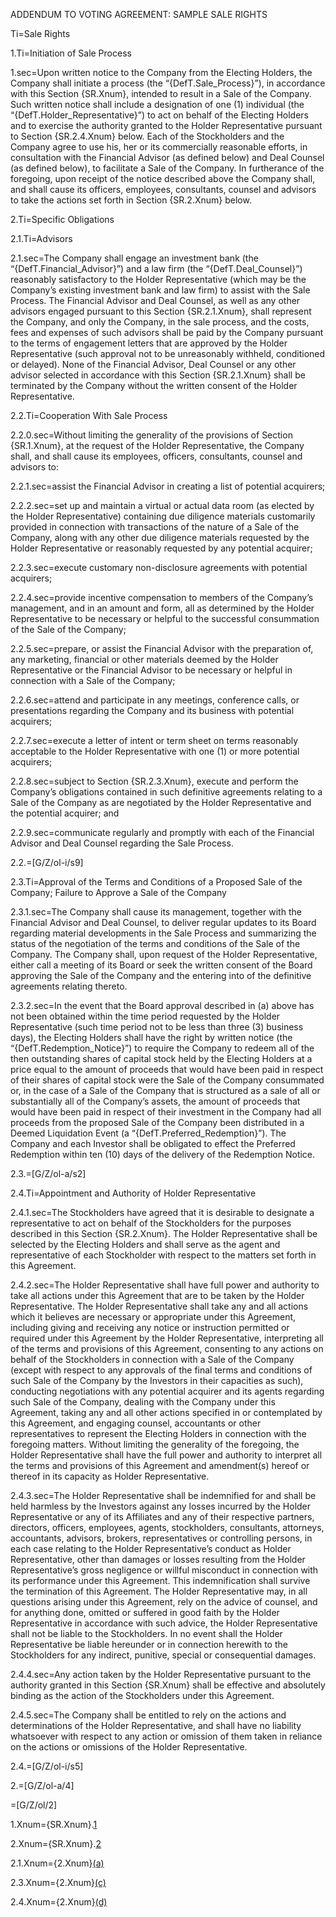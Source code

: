 ADDENDUM TO VOTING AGREEMENT: 
SAMPLE SALE RIGHTS 

Ti=Sale Rights

1.Ti=Initiation of Sale Process

1.sec=Upon written notice to the Company from the Electing Holders, the Company shall initiate a process (the “{DefT.Sale_Process}”), in accordance with this Section {SR.Xnum}, intended to result in a Sale of the Company. Such written notice shall include a designation of one (1) individual (the “{DefT.Holder_Representative}”) to act on behalf of the Electing Holders and to exercise the authority granted to the Holder Representative pursuant to Section {SR.2.4.Xnum} below. Each of the Stockholders and the Company agree to use his, her or its commercially reasonable efforts, in consultation with the Financial Advisor (as defined below) and Deal Counsel (as defined below), to facilitate a Sale of the Company. In furtherance of the foregoing, upon receipt of the notice described above the Company shall, and shall cause its officers, employees, consultants, counsel and advisors to take the actions set forth in Section {SR.2.Xnum} below.

2.Ti=Specific Obligations

2.1.Ti=Advisors

2.1.sec=The Company shall engage an investment bank (the “{DefT.Financial_Advisor}”) and a law firm (the “{DefT.Deal_Counsel}”) reasonably satisfactory to the Holder Representative (which may be the Company’s existing investment bank and law firm) to assist with the Sale Process. The Financial Advisor and Deal Counsel, as well as any other advisors engaged pursuant to this Section {SR.2.1.Xnum}, shall represent the Company, and only the Company, in the sale process, and the costs, fees and expenses of such advisors shall be paid by the Company pursuant to the terms of engagement letters that are approved by the Holder Representative (such approval not to be unreasonably withheld, conditioned or delayed). None of the Financial Advisor, Deal Counsel or any other advisor selected in accordance with this Section {SR.2.1.Xnum} shall be terminated by the Company without the written consent of the Holder Representative. 

2.2.Ti=Cooperation With Sale Process

2.2.0.sec=Without limiting the generality of the provisions of Section {SR.1.Xnum}, at the request of the Holder Representative, the Company shall, and shall cause its employees, officers, consultants, counsel and advisors to:

2.2.1.sec=assist the Financial Advisor in creating a list of potential acquirers;

2.2.2.sec=set up and maintain a virtual or actual data room (as elected by the Holder Representative) containing due diligence materials customarily provided in connection with transactions of the nature of a Sale of the Company, along with any other due diligence materials requested by the Holder Representative or reasonably requested by any potential acquirer;

2.2.3.sec=execute customary non-disclosure agreements with potential acquirers;

2.2.4.sec=provide incentive compensation to members of the Company’s management, and in an amount and form, all as determined by the Holder Representative to be necessary or helpful to the successful consummation of the Sale of the Company;

2.2.5.sec=prepare, or assist the Financial Advisor with the preparation of, any marketing, financial or other materials deemed by the Holder Representative or the Financial Advisor to be necessary or helpful in connection with a Sale of the Company;

2.2.6.sec=attend and participate in any meetings, conference calls, or presentations regarding the Company and its business with potential acquirers;

2.2.7.sec=execute a letter of intent or term sheet on terms reasonably acceptable to the Holder Representative with one (1) or more potential acquirers;

2.2.8.sec=subject to Section {SR.2.3.Xnum}, execute and perform the Company’s obligations contained in such definitive agreements relating to a Sale of the Company as are negotiated by the Holder Representative and the potential acquirer; and

2.2.9.sec=communicate regularly and promptly with each of the Financial Advisor and Deal Counsel regarding the Sale Process.

2.2.=[G/Z/ol-i/s9]

2.3.Ti=Approval of the Terms and Conditions of a Proposed Sale of the Company; Failure to Approve a Sale of the Company

2.3.1.sec=The Company shall cause its management, together with the Financial Advisor and Deal Counsel, to deliver regular updates to its Board regarding material developments in the Sale Process and summarizing the status of the negotiation of the terms and conditions of the Sale of the Company. The Company shall, upon request of the Holder Representative, either call a meeting of its Board or seek the written consent of the Board approving the Sale of the Company and the entering into of the definitive agreements relating thereto. 

2.3.2.sec=In the event that the Board approval described in (a) above has not been obtained within the time period requested by the Holder Representative (such time period not to be less than three (3) business days), the Electing Holders shall have the right by written notice (the “{DefT.Redemption_Notice}”) to require the Company to redeem all of the then outstanding shares of capital stock held by the Electing Holders at a price equal to the amount of proceeds that would have been paid in respect of their shares of capital stock were the Sale of the Company consummated or, in the case of a Sale of the Company that is structured as a sale of all or substantially all of the Company’s assets, the amount of proceeds that would have been paid in respect of their investment in the Company had all proceeds from the proposed Sale of the Company been distributed in a Deemed Liquidation Event (a “{DefT.Preferred_Redemption}”). The Company and each Investor shall be obligated to effect the Preferred Redemption within ten (10) days of the delivery of the Redemption Notice.

2.3.=[G/Z/ol-a/s2]

2.4.Ti=Appointment and Authority of Holder Representative

2.4.1.sec=The Stockholders have agreed that it is desirable to designate a representative to act on behalf of the Stockholders for the purposes described in this Section {SR.2.Xnum}. The Holder Representative shall be selected by the Electing Holders and shall serve as the agent and representative of each Stockholder with respect to the matters set forth in this Agreement.

2.4.2.sec=The Holder Representative shall have full power and authority to take all actions under this Agreement that are to be taken by the Holder Representative. The Holder Representative shall take any and all actions which it believes are necessary or appropriate under this Agreement, including giving and receiving any notice or instruction permitted or required under this Agreement by the Holder Representative, interpreting all of the terms and provisions of this Agreement, consenting to any actions on behalf of the Stockholders in connection with a Sale of the Company (except with respect to any approvals of the final terms and conditions of such Sale of the Company by the Investors in their capacities as such), conducting negotiations with any potential acquirer and its agents regarding such Sale of the Company, dealing with the Company under this Agreement, taking any and all other actions specified in or contemplated by this Agreement, and engaging counsel, accountants or other representatives to represent the Electing Holders in connection with the foregoing matters. Without limiting the generality of the foregoing, the Holder Representative shall have the full power and authority to interpret all the terms and provisions of this Agreement and amendment(s) hereof or thereof in its capacity as Holder Representative.

2.4.3.sec=The Holder Representative shall be indemnified for and shall be held harmless by the Investors against any losses incurred by the Holder Representative or any of its Affiliates and any of their respective partners, directors, officers, employees, agents, stockholders, consultants, attorneys, accountants, advisors, brokers, representatives or controlling persons, in each case relating to the Holder Representative’s conduct as Holder Representative, other than damages or losses resulting from the Holder Representative’s gross negligence or willful misconduct in connection with its performance under this Agreement. This indemnification shall survive the termination of this Agreement. The Holder Representative may, in all questions arising under this Agreement, rely on the advice of counsel, and for anything done, omitted or suffered in good faith by the Holder Representative in accordance with such advice, the Holder Representative shall not be liable to the Stockholders. In no event shall the Holder Representative be liable hereunder or in connection herewith to the Stockholders for any indirect, punitive, special or consequential damages.

2.4.4.sec=Any action taken by the Holder Representative pursuant to the authority granted in this Section {SR.Xnum} shall be effective and absolutely binding as the action of the Stockholders under this Agreement.

2.4.5.sec=The Company shall be entitled to rely on the actions and determinations of the Holder Representative, and shall have no liability whatsoever with respect to any action or omission of them taken in reliance on the actions or omissions of the Holder Representative.

2.4.=[G/Z/ol-i/s5]

2.=[G/Z/ol-a/4]

=[G/Z/ol/2]


1.Xnum={SR.Xnum}.<a class='xref' href='{SR.!!!}1.Sec'>1</a>

2.Xnum={SR.Xnum}.<a class='xref' href='{!!!}2.Sec'>2</a>

2.1.Xnum={2.Xnum}<a class='xref' href='{!!!}2.1.Sec'>(a)</a>

2.3.Xnum={2.Xnum}<a class='xref' href='{!!!}2.3.Sec'>(c)</a>

2.4.Xnum={2.Xnum}<a class='xref' href='{!!!}2.4.Sec'>(d)</a>

